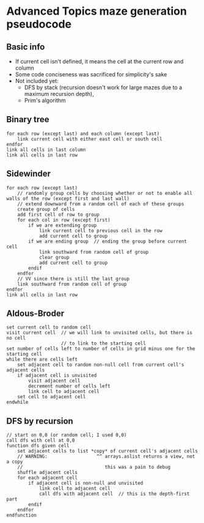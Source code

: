 # Advanced Topics maze generation pseudocode

## Basic info
- If current cell isn't defined, it means the cell at the current row and column
- Some code conciseness was sacrificed for simplicity's sake
- Not included yet:
  - DFS by stack (recursion doesn't work for large mazes due to a maximum recursion depth),
  - Prim's algorithm

## Binary tree
```
for each row (except last) and each column (except last)
	link current cell with either east cell or south cell
endfor
link all cells in last column
link all cells in last row
```

## Sidewinder
```
for each row (except last)
	// randomly group cells by choosing whether or not to enable all walls of the row (except first and last wall)
	// extend downward from a random cell of each of these groups
	create group of cells
	add first cell of row to group
	for each col in row (except first)
		if we are extending group
			link current cell to previous cell in the row
			add current cell to group
		if we are ending group  // ending the group before current cell
			link southward from random cell of group
			clear group
			add current cell to group
		endif
	endfor
	// VV since there is still the last group
	link southward from random cell of group
endfor
link all cells in last row
```

## Aldous-Broder
```
set current cell to random cell
visit current cell  // we will link to unvisited cells, but there is no cell
                    // to link to the starting cell
set number of cells left to number of cells in grid minus one for the starting cell
while there are cells left
	set adjacent cell to random non-null cell from current cell's adjacent cells
	if adjacent cell is unvisited
		visit adjacent cell
		decrement number of cells left
		link cell to adjacent cell
	set cell to adjacent cell
endwhile
```

## DFS by recursion
```
// start on 0,0 (or random cell; I used 0,0)
call dfs with cell at 0,0
function dfs given cell
	set adjacent cells to list *copy* of current cell's adjacent cells
	// WARNING:                  ^^ arrays.aslist returns a view, not a copy
	//                              this was a pain to debug
	shuffle adjacent cells
	for each adjacent cell
		if adjacent cell is non-null and unvisited
			link cell to adjacent cell
			call dfs with adjacent cell  // this is the depth-first part
		endif
	endfor
endfunction
```
